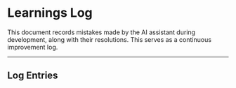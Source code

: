 # Learnings Log

This document records mistakes made by the AI assistant during development, along with their resolutions. This serves as a continuous improvement log.

---

## Log Entries



<!-- Example Entry:
**Date:** YYYY-MM-DD
**Mistake:** [Description of the mistake, e.g., "Incorrectly implemented X functionality by doing Y."]
**File(s) Affected:** [List of files, if applicable]
**Resolution:** [Description of how the mistake was corrected, e.g., "Refactored Y to correctly implement X by Z. The key learning was ABC."]
--> 
